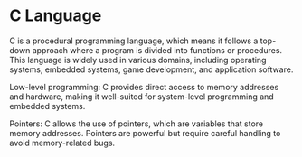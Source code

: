 # C Language

C is a procedural programming language, which means it follows a top-down approach where a program is divided into functions or procedures.
This language is widely used in various domains, including operating systems, embedded systems, game development, and application software.

Low-level programming: C provides direct access to memory addresses and hardware, making it well-suited for system-level programming and embedded systems.

Pointers: C allows the use of pointers, which are variables that store memory addresses. Pointers are powerful but require careful handling to avoid memory-related bugs.

